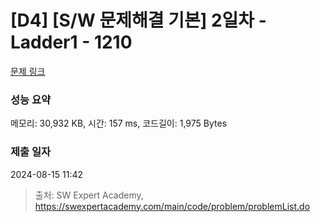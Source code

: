 # [D4] [S/W 문제해결 기본] 2일차 - Ladder1 - 1210 

[문제 링크](https://swexpertacademy.com/main/code/problem/problemDetail.do?contestProbId=AV14ABYKADACFAYh) 

### 성능 요약

메모리: 30,932 KB, 시간: 157 ms, 코드길이: 1,975 Bytes

### 제출 일자

2024-08-15 11:42



> 출처: SW Expert Academy, https://swexpertacademy.com/main/code/problem/problemList.do